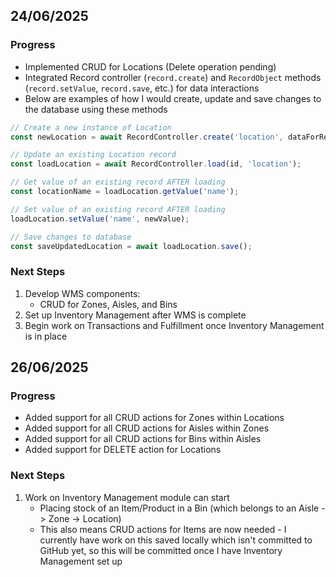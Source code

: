 ## 24/06/2025

### Progress
- Implemented CRUD for Locations (Delete operation pending)
- Integrated Record controller (`record.create`) and `RecordObject` methods (`record.setValue`, `record.save`, etc.) for data interactions
- Below are examples of how I would create, update and save changes to the database using these methods

```js
// Create a new instance of Location
const newLocation = await RecordController.create('location', dataForRecord);

// Update an existing Location record
const loadLocation = await RecordController.load(id, 'location');

// Get value of an existing record AFTER loading
const locationName = loadLocation.getValue('name');

// Set value of an existing record AFTER loading
loadLocation.setValue('name', newValue);

// Save changes to database
const saveUpdatedLocation = await loadLocation.save();
```

### Next Steps
1. Develop WMS components:
    - CRUD for Zones, Aisles, and Bins
2. Set up Inventory Management after WMS is complete
3. Begin work on Transactions and Fulfillment once Inventory Management is in place

## 26/06/2025

### Progress
- Added support for all CRUD actions for Zones within Locations
- Added support for all CRUD actions for Aisles within Zones
- Added support for all CRUD actions for Bins within Aisles
- Added support for DELETE action for Locations

### Next Steps
1. Work on Inventory Management module can start
    - Placing stock of an Item/Product in a Bin (which belongs to an Aisle -> Zone -> Location)
    - This also means CRUD actions for Items are now needed - I currently have work on this saved locally which isn't
      committed to GitHub yet, so this will be committed once I have Inventory Management set up
